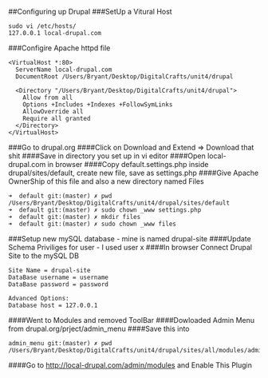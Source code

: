 ##Configuring up Drupal
###SetUp a Vitural Host
```
sudo vi /etc/hosts/
127.0.0.1 local-drupal.com
```
###Configire Apache httpd file
```
<VirtualHost *:80>
  ServerName local-drupal.com
  DocumentRoot /Users/Bryant/Desktop/DigitalCrafts/unit4/drupal

  <Directory "/Users/Bryant/Desktop/DigitalCrafts/unit4/drupal">
    Allow from all
    Options +Includes +Indexes +FollowSymLinks
    AllowOverride all
    Require all granted
  </Directory>
</VirtualHost>
```
###Go to drupal.org
####Click on Download and Extend => Download that shit
####Save in directory you set up in vi editor
####Open local-drupal.com in browser
####Copy default.settings.php inside drupal/sites/default, create new file, save as settings.php
####Give Apache OwnerShip of this file and also a new directory named Files
```
➜  default git:(master) ✗ pwd
/Users/Bryant/Desktop/DigitalCrafts/unit4/drupal/sites/default
➜  default git:(master) ✗ sudo chown _www settings.php
➜  default git:(master) ✗ mkdir files
➜  default git:(master) ✗ sudo chown _www files
```
###Setup new mySQL database - mine is named drupal-site
####Update Schema Priviliges for user - I used user x
####In browser Connect Drupal Site to the mySQL DB
```
Site Name = drupal-site
DataBase username = username
DataBase password = password

Advanced Options:
Database host = 127.0.0.1
```
####Went to Modules and removed ToolBar
####Dowloaded Admin Menu from drupal.org/prject/admin_menu
####Save this into 
```
admin_menu git:(master) ✗ pwd
/Users/Bryant/Desktop/DigitalCrafts/unit4/drupal/sites/all/modules/admin_menu
```
####Go to http://local-drupal.com/admin/modules and Enable This Plugin






